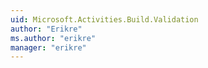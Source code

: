 ```yaml
---
uid: Microsoft.Activities.Build.Validation
author: "Erikre"
ms.author: "erikre"
manager: "erikre"
---
```

